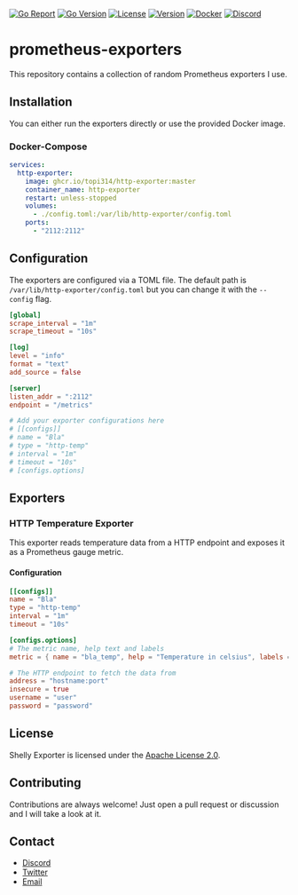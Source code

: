 [![Go Report](https://goreportcard.com/badge/github.com/topi314/prometheus-exporters)](https://goreportcard.com/report/github.com/topi314/prometheus-exporters)
[![Go Version](https://img.shields.io/github/go-mod/go-version/topi314/prometheus-exporters)](https://golang.org/doc/devel/release.html)
[![License](https://img.shields.io/github/license/topi314/prometheus-exporters)](LICENSE)
[![Version](https://img.shields.io/github/v/tag/topi314/prometheus-exporters?label=release)](https://github.com/topi314/prometheus-exporters/releases/latest)
[![Docker](https://github.com/topi314/prometheus-exporters/actions/workflows/build.yml/badge.svg)](https://github.com/topi314/prometheus-exporters/actions/workflows/build.yml)
[![Discord](https://discordapp.com/api/guilds/608506410803658753/embed.png?style=shield)](https://discord.gg/sD3ABd5)

# prometheus-exporters

This repository contains a collection of random Prometheus exporters I use.

## Installation

You can either run the exporters directly or use the provided Docker image.

### Docker-Compose

```yaml
services:
  http-exporter:
    image: ghcr.io/topi314/http-exporter:master
    container_name: http-exporter
    restart: unless-stopped
    volumes:
      - ./config.toml:/var/lib/http-exporter/config.toml
    ports:
      - "2112:2112"
```

## Configuration

The exporters are configured via a TOML file. The default path is `/var/lib/http-exporter/config.toml` but you can change it with the `--config` flag.

```toml
[global]
scrape_interval = "1m"
scrape_timeout = "10s"

[log]
level = "info"
format = "text"
add_source = false

[server]
listen_addr = ":2112"
endpoint = "/metrics"

# Add your exporter configurations here
# [[configs]]
# name = "Bla"
# type = "http-temp"
# interval = "1m"
# timeout = "10s"
# [configs.options]
```

## Exporters

### HTTP Temperature Exporter

This exporter reads temperature data from a HTTP endpoint and exposes it as a Prometheus gauge metric.

#### Configuration

```toml
[[configs]]
name = "Bla"
type = "http-temp"
interval = "1m"
timeout = "10s"

[configs.options]
# The metric name, help text and labels
metric = { name = "bla_temp", help = "Temperature in celsius", labels = { name = "bla" } }

# The HTTP endpoint to fetch the data from
address = "hostname:port"
insecure = true
username = "user"
password = "password"
```

## License

Shelly Exporter is licensed under the [Apache License 2.0](LICENSE).

## Contributing

Contributions are always welcome! Just open a pull request or discussion and I will take a look at it.

## Contact

- [Discord](https://discord.gg/sD3ABd5)
- [Twitter](https://twitter.com/topi3141)
- [Email](mailto:hi@topi.wtf)
